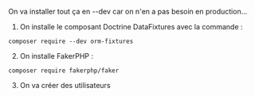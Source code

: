 On va installer tout ça en --dev car on n'en a pas besoin en production...

1. On installe le composant Doctrine DataFixtures avec la commande :
``` 
composer require --dev orm-fixtures
```

2. On installe FakerPHP :
``` 
composer require fakerphp/faker
```

3. On va créer des utilisateurs
